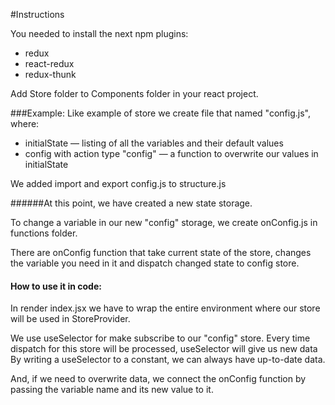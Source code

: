 #Instructions

You needed to install the next npm plugins:
- redux
- react-redux
- redux-thunk

Add Store folder to Components folder in your react project.

###Example:
Like example of store we create file that named "config.js", where:
- initialState — listing of all the variables and their default values
- config with action type "config" — a function to overwrite our values in initialState

We added import and export config.js to structure.js

######At this point, we have created a new state storage.

To change a variable in our new "config" storage, we create onConfig.js in functions folder.

There are onConfig function that take current state of the store, changes the variable you need in it and dispatch changed state to config store.

#### How to use it in code:
In render index.jsx we have to wrap the entire environment where our store will be used in StoreProvider.

We use useSelector for make subscribe to our "config" store.
Every time dispatch for this store will be processed, useSelector will give us new data
By writing a useSelector to a constant, we can always have up-to-date data.

And, if we need to overwrite data, we connect the onConfig function by passing the variable name and its new value to it.
